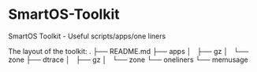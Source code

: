 SmartOS-Toolkit
===============

SmartOS Toolkit -  Useful scripts/apps/one liners


The layout of the toolkit:
	.
	├── README.md
	├── apps
	│   ├── gz
	│   └── zone
	├── dtrace
	│   ├── gz
	│   └── zone
	└── oneliners
	    └── memusage
